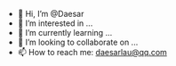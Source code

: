 - 👋 Hi, I’m @Daesar
- 👀 I’m interested in ...
- 🌱 I’m currently learning ...
- 💞️ I’m looking to collaborate on ...
- 📫 How to reach me: [daesarlau@qq.com](daesarlau@qq.com)

<!---
Daesar/Daesar is a ✨ special ✨ repository because its `README.md` (this file) appears on your GitHub profile.
You can click the Preview link to take a look at your changes.
--->
